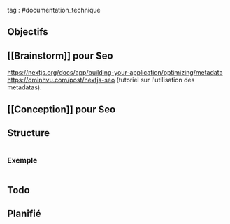 tag : #documentation_technique 

## Objectifs


## [[Brainstorm]] pour Seo

https://nextjs.org/docs/app/building-your-application/optimizing/metadata
https://dminhvu.com/post/nextjs-seo (tutoriel sur l'utilisation des metadatas).

## [[Conception]] pour Seo


## Structure

```javascript

```

### Exemple

```javascript

```


## Todo


## Planifié

